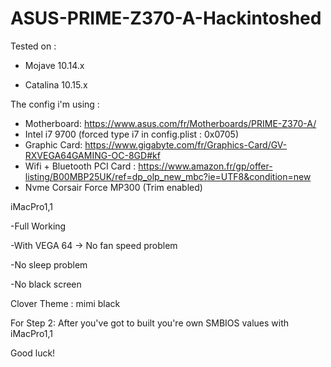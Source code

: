 # ASUS-PRIME-Z370-A-Hackintoshed

Tested on :
- Mojave 10.14.x

- Catalina 10.15.x

The config i'm using :

- Motherboard: https://www.asus.com/fr/Motherboards/PRIME-Z370-A/
- Intel i7 9700 (forced type i7 in config.plist : 0x0705)
- Graphic Card: https://www.gigabyte.com/fr/Graphics-Card/GV-RXVEGA64GAMING-OC-8GD#kf
- Wifi + Bluetooth PCI Card : https://www.amazon.fr/gp/offer-listing/B00MBP25UK/ref=dp_olp_new_mbc?ie=UTF8&condition=new
- Nvme Corsair Force MP300 (Trim enabled)

iMacPro1,1

-Full Working

-With VEGA 64 -> No fan speed problem

-No sleep problem

-No black screen

Clover Theme : mimi black

For Step 2: After you've got to built you're own SMBIOS values with iMacPro1,1

Good luck!
